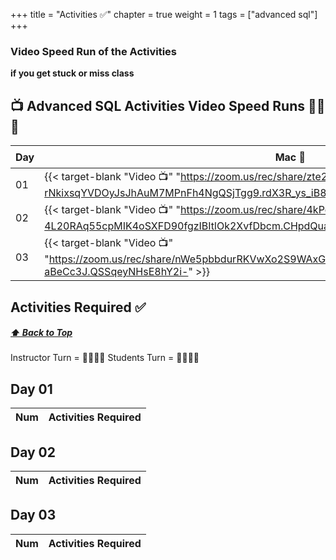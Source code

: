 +++
title = "Activities ✅"
chapter = true
weight = 1
tags = ["advanced sql"] 
+++

### Video Speed Run  of the Activities 
**if you get stuck or miss class**

## 📺 Advanced SQL Activities Video Speed Runs 🏃‍♀️🏃
| Day | Mac 🍎 | Duration    | Window 🖼️ | Duration |
| ------  | ------ | ----------- |---------  | --------- |
| 01 | {{< target-blank "Video 📺" "https://zoom.us/rec/share/zte2D8kd1_xgAmqG7s7gS1cpmbVi-rNkixsqYVDOyJsJhAuM7MPnFh4NgQSjTgg9.rdX3R_ys_iB8ibWu" >}}   |  00:32:53  ⏲️  | {{< target-blank "Video 📺" "https://zoom.us/rec/share/zte2D8kd1_xgAmqG7s7gS1cpmbVi-rNkixsqYVDOyJsJhAuM7MPnFh4NgQSjTgg9.rdX3R_ys_iB8ibWu" >}}   | 00:32:53  ⏲️   |
| 02 | {{< target-blank "Video 📺" "https://zoom.us/rec/share/4kPqI2ozkvlhyvg6w0v1_d5-4L20RAq55cpMIK4oSXFD90fgzIBItlOk2XvfDbcm.CHpdQuaYbTlYw6bO" >}}  |  00:31:06  ⏲️ |  {{< target-blank "Video 📺" "https://zoom.us/rec/share/4kPqI2ozkvlhyvg6w0v1_d5-4L20RAq55cpMIK4oSXFD90fgzIBItlOk2XvfDbcm.CHpdQuaYbTlYw6bO" >}}  |  00:31:06 ⏲️ |
| 03 | {{< target-blank "Video 📺" "https://zoom.us/rec/share/nWe5pbbdurRKVwXo2S9WAxGCgNsy88yWxu18hBTODvAIu9iFScobTyMN-aBeCc3J.QSSqeyNHsE8hY2i-" >}}  |  00:38:10  ⏲️ |  {{< target-blank "Video 📺" "https://zoom.us/rec/share/nWe5pbbdurRKVwXo2S9WAxGCgNsy88yWxu18hBTODvAIu9iFScobTyMN-aBeCc3J.QSSqeyNHsE8hY2i-" >}}  |  00:38:10 ⏲️ |


## Activities Required ✅
#####  [ ⬆️ Back to Top](#advanced-sql-video-speed-runs)
Instructor Turn = 👩‍🏫🧑‍🏫
Students Turn = 👩‍🎓👨‍🎓


## Day 01
| Num | Activities Required                                          |
| --- | ------------------------------------------------------------ | 

## Day 02
| Num | Activities Required                                          |
| --- | ------------------------------------------------------------ | 


## Day 03
| Num | Activities Required                                          |
| --- | ------------------------------------------------------------ | 



